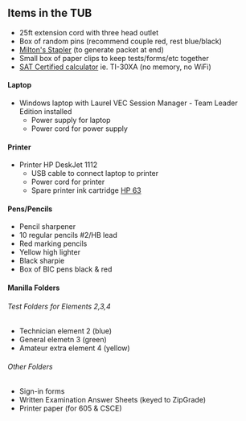 ## Items in the TUB

* 25ft extension cord with three head outlet
* Box of random pins (recommend couple red, rest blue/black)
* [Milton's Stapler](https://www.youtube.com/watch?v=uVD3KPUnKHk) (to generate packet at end)
* Small box of paper clips to keep tests/forms/etc together
* [SAT Certified calculator](https://www.techpoweredmath.com/calculators-for-the-sat/) ie. TI-30XA (no memory, no WiFi)

#### Laptop

* Windows laptop with Laurel VEC Session Manager - Team Leader Edition installed
  * Power supply for laptop
  * Power cord for power supply

#### Printer

* Printer HP DeskJet 1112
  * USB cable to connect laptop to printer
  * Power cord for printer
  * Spare printer ink cartridge [HP 63](https://www.amazon.com/dp/B00WJDWGA8?)

#### Pens/Pencils

* Pencil sharpener
* 10 regular pencils #2/HB lead
* Red marking pencils
* Yellow high lighter
* Black sharpie
* Box of BIC pens black & red

#### Manilla Folders

###### Test Folders for Elements 2,3,4

* Technician element 2 (blue)
* General elemetn 3 (green)
* Amateur extra element 4 (yellow)

###### Other Folders

* Sign-in forms
* Written Examination Answer Sheets (keyed to ZipGrade)
* Printer paper (for 605 & CSCE)